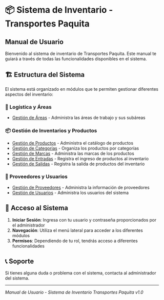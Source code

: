 # 📦 Sistema de Inventario - Transportes Paquita

## Manual de Usuario

Bienvenido al sistema de inventario de Transportes Paquita. Este manual te guiará a través de todas las funcionalidades disponibles en el sistema.

## 🏗️ Estructura del Sistema

El sistema está organizado en módulos que te permiten gestionar diferentes aspectos del inventario:

### 📁 Logística y Áreas
- [Gestión de Áreas](./modulos/areas.md) - Administra las áreas de trabajo y sus subáreas

### 📦 Gestión de Inventarios y Productos
- [Gestión de Productos](./modulos/productos.md) - Administra el catálogo de productos
- [Gestión de Categorías](./modulos/categorias.md) - Organiza los productos por categorías
- [Gestión de Marcas](./modulos/marcas.md) - Administra las marcas de los productos
- [Gestión de Entradas](./modulos/entradas.md) - Registra el ingreso de productos al inventario
- [Gestión de Salidas](./modulos/salidas.md) - Registra la salida de productos del inventario

### 👥 Proveedores y Usuarios
- [Gestión de Proveedores](./modulos/proveedores.md) - Administra la información de proveedores
- [Gestión de Usuarios](./modulos/usuarios.md) - Administra los usuarios del sistema

## 🚀 Acceso al Sistema

1. **Iniciar Sesión**: Ingresa con tu usuario y contraseña proporcionados por el administrador
2. **Navegación**: Utiliza el menú lateral para acceder a los diferentes módulos
3. **Permisos**: Dependiendo de tu rol, tendrás acceso a diferentes funcionalidades

## 📞 Soporte

Si tienes alguna duda o problema con el sistema, contacta al administrador del sistema.

---
*Manual de Usuario - Sistema de Inventario Transportes Paquita v1.0*
